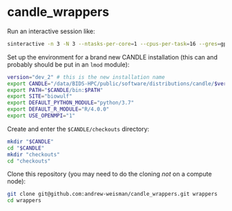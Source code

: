 # candle_wrappers

Run an interactive session like:

```bash
sinteractive -n 3 -N 3 --ntasks-per-core=1 --cpus-per-task=16 --gres=gpu:k20x:1,lscratch:400 --mem=60G --no-gres-shell
```

Set up the environment for a brand new CANDLE installation (this can and probably should be put in an `lmod` module):

```bash
version="dev_2" # this is the new installation name
export CANDLE="/data/BIDS-HPC/public/software/distributions/candle/$version"
export PATH="$CANDLE/bin:$PATH"
export SITE="biowulf"
export DEFAULT_PYTHON_MODULE="python/3.7"
export DEFAULT_R_MODULE="R/4.0.0"
export USE_OPENMPI="1"
```

Create and enter the `$CANDLE/checkouts` directory:

```bash
mkdir "$CANDLE"
cd "$CANDLE"
mkdir "checkouts"
cd "checkouts"
```

Clone this repository (you may need to do the cloning *not* on a compute node):

```bash
git clone git@github.com:andrew-weisman/candle_wrappers.git wrappers
cd wrappers
```
